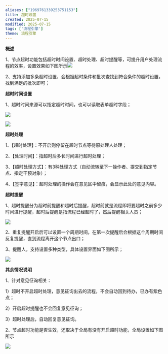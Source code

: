 ```yaml
---
aliases: ["1969761339253751153"]
title: 超时设置
created: 2025-07-15
modified: 2025-07-15
tags: ['流程引擎']
theme: 流程引擎
---
```


**概述**

1、节点超时功能包括超时时间设置、超时处理、超时提醒等，可提升用户处理流程的效率，设置效果如下图所示![](7a9cb1a3bb1b685e157240cdb2371295.jpg)

2、支持添加多条超时设置，会根据超时条件和批次查找到符合条件的超时设置，找到满足的批次即可；

**超时时间设置**

1、超时时间来源可以指定超时时间，也可以读取表单超时字段；

![](35322b8603fa5657c4bdfe33c944324b.jpg)

![](dc744f7eb15e5657050f1c1c0f55dd5a.jpg)

**超时处理**

1、【超时处理】：不开启则停留在超时节点等待原处理人处理；

2、【处理时间】：指超时后多长时间进行超时处理；

3、【超时处理方式】：有3种处理方式（自动流转至下一操作者、提交到指定节点、指定干预对象）；

4、【签字意见】：超时处理的操作会在意见区中留痕，会显示此处的意见内容。

**超时提醒**

1、超时提醒分为超时前提醒和超时后提醒，超时前就是流程即将要超时之前多少时间进行提醒，超时后提醒是指流程已经超时了，然后提醒相关人员；

![](6d709b952011316d316a3dc973f0773e.jpg)

2、重复提醒开启后可以设置一个周期时间，在第一次提醒后会根据这个周期时间反复提醒，直到流程离开这个节点出口；

3、提醒人，支持设置多种类型，具体设置界面如下图所示；

![](655518d237f802fc808097cad6f6ae93.jpg)

**其余情况说明**

1、针对意见征询相关：

1）超时不开启超时处理，意见征询出去的流程，不会自动回到待办，已办有紫色点；

2）开启超时提醒也不会回复意见征询；

3）超时处理后，自动回复意见征询。

2、节点超时功能是否生效，还取决于全局有没有开启超时功能，全局设置如下图所示

![](bbc1d17acd0b027ca9e71a2d4c0a6ee2.jpg)